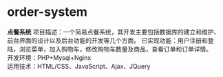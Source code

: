 # order-system
<b>点餐系统</b>
项目描述：一个简易点餐系统，其开发主要包括数据库的建立和维护、前台界面的设计以及后台功能的开发等几个方面。 已实现功能：用户注册和登陆，浏览菜单，加入购物车，修改购物车数量及商品，查看订单和订单详情。<br>
开发环境：PHP+Mysql+Nginx<br>
运用技术：HTML/CSS、JavaScript、Ajax、JQuery<br>
